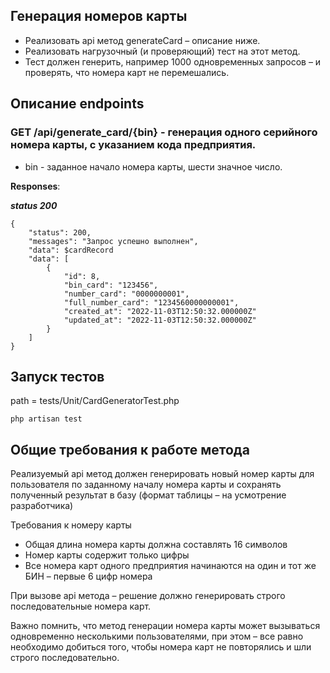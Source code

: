 ## Генерация номеров карты

- Реализовать api метод generateCard – описание ниже.
- Реализовать нагрузочный (и проверяющий) тест на этот метод.
- Тест должен генерить, например 1000 одновременных запросов – и
  проверять, что номера карт не перемешались.

## Описание endpoints

### GET /api/generate_card/{bin} - генерация одного серийного номера карты, с указанием кода предприятия.

- bin - заданное начало номера карты, шести значное число.

**Responses**:

**_status 200_**

```
{   
    "status": 200,
    "messages": "Запрос успешно выполнен",
    "data": $cardRecord
    "data": [
        {
            "id": 8,
            "bin_card": "123456",
            "number_card": "0000000001",
            "full_number_card": "1234560000000001",
            "created_at": "2022-11-03T12:50:32.000000Z"
            "updated_at": "2022-11-03T12:50:32.000000Z"
        }
    ]    
}
```

## Запуск тестов

path = tests/Unit/CardGeneratorTest.php

```
php artisan test
```


## Общие требования к работе метода

Реализуемый api метод должен генерировать новый номер карты для пользователя по
заданному началу номера карты и сохранять полученный результат в базу (формат
таблицы – на усмотрение разработчика)

Требования к номеру карты

- Общая длина номера карты должна составлять 16 символов
- Номер карты содержит только цифры
- Все номера карт одного предприятия начинаются на один и тот же БИН – первые 6
  цифр номера


При вызове api метода – решение должно генерировать строго последовательные
номера карт.

Важно помнить, что метод генерации номера карты может вызываться одновременно
несколькими пользователями, при этом – все равно необходимо добиться того, чтобы
номера карт не повторялись и шли строго последовательно.


